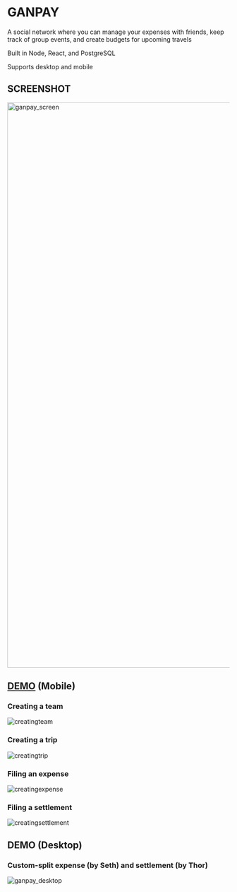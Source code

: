 # GANPAY
A social network where you can manage your expenses with friends, keep track of group events, and create budgets for upcoming travels

Built in Node, React, and PostgreSQL

Supports desktop and mobile

## SCREENSHOT
<img width="1280" alt="ganpay_screen" src="https://user-images.githubusercontent.com/22410733/36633923-defff856-1951-11e8-83e1-cb56f0f7603e.png">


## [DEMO](https://ganpay.herokuapp.com) (Mobile)

### Creating a team
![creatingteam](https://user-images.githubusercontent.com/22410733/35467658-30ab84b0-02c6-11e8-8df5-871c576039ba.gif)

### Creating a trip
![creatingtrip](https://user-images.githubusercontent.com/22410733/35467683-8054b1d0-02c6-11e8-8e7e-28fd401bad88.gif)

### Filing an expense
![creatingexpense](https://user-images.githubusercontent.com/22410733/35467708-d8d1d27a-02c6-11e8-886c-9dac1d6b0b15.gif)

### Filing a settlement
![creatingsettlement](https://user-images.githubusercontent.com/22410733/35467753-6d819c7a-02c7-11e8-9ee8-13102aed3143.gif)


## DEMO (Desktop)
### Custom-split expense (by Seth) and settlement (by Thor)
![ganpay_desktop](https://user-images.githubusercontent.com/22410733/36634076-0ef2799c-1954-11e8-9135-5753a32540ca.gif)
